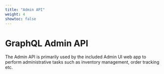 ```yaml
---
title: "Admin API"
weight: 4
showtoc: false
---
```


# GraphQL Admin API

The Admin API is primarily used by the included Admin UI web app to perform administrative tasks such as inventory management, order tracking etc.

